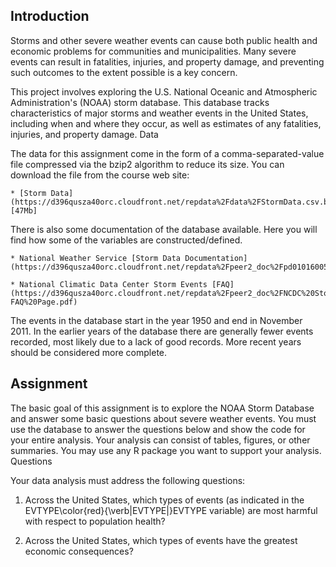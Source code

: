 ## Introduction

Storms and other severe weather events can cause both public health and economic problems for communities and municipalities. Many severe events can result in fatalities, injuries, and property damage, and preventing such outcomes to the extent possible is a key concern.

This project involves exploring the U.S. National Oceanic and Atmospheric Administration's (NOAA) storm database. This database tracks characteristics of major storms and weather events in the United States, including when and where they occur, as well as estimates of any fatalities, injuries, and property damage.
Data

The data for this assignment come in the form of a comma-separated-value file compressed via the bzip2 algorithm to reduce its size. You can download the file from the course web site:

    * [Storm Data](https://d396qusza40orc.cloudfront.net/repdata%2Fdata%2FStormData.csv.bz2) [47Mb]

There is also some documentation of the database available. Here you will find how some of the variables are constructed/defined.

    * National Weather Service [Storm Data Documentation](https://d396qusza40orc.cloudfront.net/repdata%2Fpeer2_doc%2Fpd01016005curr.pdf)

    * National Climatic Data Center Storm Events [FAQ](https://d396qusza40orc.cloudfront.net/repdata%2Fpeer2_doc%2FNCDC%20Storm%20Events-FAQ%20Page.pdf)

The events in the database start in the year 1950 and end in November 2011. In the earlier years of the database there are generally fewer events recorded, most likely due to a lack of good records. More recent years should be considered more complete.


## Assignment

The basic goal of this assignment is to explore the NOAA Storm Database and answer some basic questions about severe weather events. You must use the database to answer the questions below and show the code for your entire analysis. Your analysis can consist of tables, figures, or other summaries. You may use any R package you want to support your analysis.
Questions

Your data analysis must address the following questions:

1. Across the United States, which types of events (as indicated in the EVTYPE\color{red}{\verb|EVTYPE|}EVTYPE variable) are most harmful with respect to population health?    

2. Across the United States, which types of events have the greatest economic consequences?  


